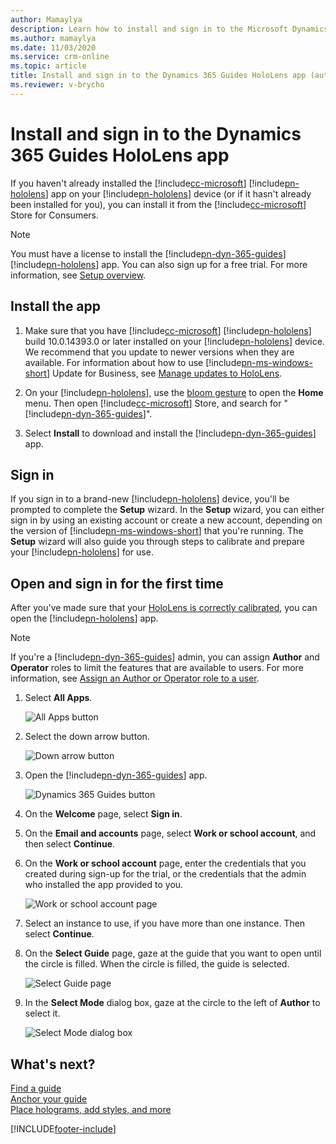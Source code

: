 ```yaml
---
author: Mamaylya
description: Learn how to install and sign in to the Microsoft Dynamics 365 Guides HoloLens app and calibrate your HoloLens.
ms.author: mamaylya
ms.date: 11/03/2020
ms.service: crm-online
ms.topic: article
title: Install and sign in to the Dynamics 365 Guides HoloLens app (authors)
ms.reviewer: v-brycho
---
```


# Install and sign in to the Dynamics 365 Guides HoloLens app

If you haven't already installed the [!include[cc-microsoft](../includes/cc-microsoft.md)] [!include[pn-hololens](../includes/pn-hololens.md)] app on your [!include[pn-hololens](../includes/pn-hololens.md)] device (or if it hasn't already been installed for you), you can install it from the [!include[cc-microsoft](../includes/cc-microsoft.md)] Store for Consumers.

> [!NOTE]
> You must have a license to install the [!include[pn-dyn-365-guides](../includes/pn-dyn-365-guides.md)] [!include[pn-hololens](../includes/pn-hololens.md)] app. You can also sign up for a free trial. For more information, see [Setup overview](setup.md).

## Install the app

1. Make sure that you have [!include[cc-microsoft](../includes/cc-microsoft.md)] [!include[pn-hololens](../includes/pn-hololens.md)] build 10.0.14393.0 or later installed on your [!include[pn-hololens](../includes/pn-hololens.md)] device. We recommend that you update to newer versions when they are available. For information about how to use [!include[pn-ms-windows-short](../includes/pn-ms-windows-short.md)] Update for Business, see [Manage updates to HoloLens](/HoloLens/hololens-updates).

2. On your [!include[pn-hololens](../includes/pn-hololens.md)], use the [bloom gesture](authoring-gestures.md) to open the **Home** menu. Then open [!include[cc-microsoft](../includes/cc-microsoft.md)] Store, and search for "[!include[pn-dyn-365-guides](../includes/pn-dyn-365-guides.md)]".

3. Select **Install** to download and install the [!include[pn-dyn-365-guides](../includes/pn-dyn-365-guides.md)] app.

## Sign in

If you sign in to a brand-new [!include[pn-hololens](../includes/pn-hololens.md)] device, you'll be prompted to complete the **Setup** wizard. In the **Setup** wizard, you can either sign in by using an existing account or create a new account, depending on the version of [!include[pn-ms-windows-short](../includes/pn-ms-windows-short.md)] that you're running. The **Setup** wizard will also guide you through steps to calibrate and prepare your [!include[pn-hololens](../includes/pn-hololens.md)] for use.

## Open and sign in for the first time

After you've made sure that your [HoloLens is correctly calibrated](hololens-app-calibrate.md), you can open the [!include[pn-hololens](../includes/pn-hololens.md)] app.

> [!NOTE]
> If you're a [!include[pn-dyn-365-guides](../includes/pn-dyn-365-guides.md)] admin, you can assign **Author** and **Operator** roles to limit the features that are available to users. For more information, see [Assign an Author or Operator role to a user](assign-role.md).

1. Select **All Apps**.

    ![All Apps button](media/hololens-apps.PNG "All Apps button")

2. Select the down arrow button.

    ![Down arrow button](media/hololens-down-arrow.PNG "Down arrow button")

3. Open the [!include[pn-dyn-365-guides](../includes/pn-dyn-365-guides.md)] app.

    ![Dynamics 365 Guides button](media/open-guides-application.PNG "Dynamics 365 Guides button")

4. On the **Welcome** page, select **Sign in**.

5. On the **Email and accounts** page, select **Work or school account**, and then select **Continue**.

6. On the **Work or school account** page, enter the credentials that you created during sign-up for the trial, or the credentials that the admin who installed the app provided to you.

    ![Work or school account page](media/sign-in-hololens.PNG "Work or school account page")

7. Select an instance to use, if you have more than one instance. Then select **Continue**.

8. On the **Select Guide** page, gaze at the guide that you want to open until the circle is filled. When the circle is filled, the guide is selected.

    ![Select Guide page](media/select-guide.png "Select Guide page")

9. In the **Select Mode** dialog box, gaze at the circle to the left of **Author** to select it.

    ![Select Mode dialog box](media/select-mode.png "Select Mode dialog box")

## What's next?

[Find a guide](find-guide.md)<br>
[Anchor your guide](hololens-app-anchor.md)<br>
[Place holograms, add styles, and more](hololens-app-orientation.md)


[!INCLUDE[footer-include](../includes/footer-banner.md)]
